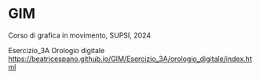 # GIM
Corso di grafica in movimento, SUPSI, 2024


Esercizio_3A
Orologio digitale
https://beatricespano.github.io/GIM/Esercizio_3A/orologio_digitale/index.html